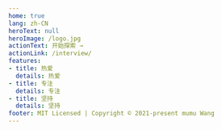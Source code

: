 ```yaml
---
home: true
lang: zh-CN
heroText: null
heroImage: /logo.jpg
actionText: 开始探索 →
actionLink: /interview/
features:
- title: 热爱
  details: 热爱
- title: 专注
  details: 专注
- title: 坚持
  details: 坚持
footer: MIT Licensed | Copyright © 2021-present mumu Wang
---
```

